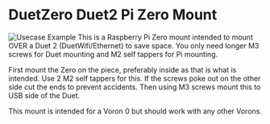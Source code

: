 ﻿# DuetZero Duet2 Pi Zero Mount
![Usecase Example](./example.jpg)
This is a Raspberry Pi Zero mount intended to mount OVER a Duet 2 (DuetWifi/Ethernet) to save space. You only need longer M3 screws for Duet mounting and M2 self tappers for Pi mounting.

First mount the Zero on the piece, preferably inside as that is what is intended. Use 2 M2 self tappers for this. If the screws poke out on the other side cut the ends to prevent accidents. Then using M3 screws mount this to USB side of the Duet.

This mount is intended for a Voron 0 but should work with any other Vorons.
